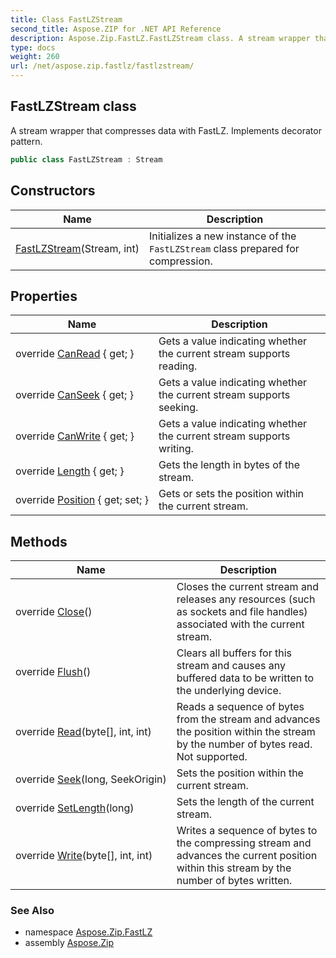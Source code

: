 ```yaml
---
title: Class FastLZStream
second_title: Aspose.ZIP for .NET API Reference
description: Aspose.Zip.FastLZ.FastLZStream class. A stream wrapper that compresses data with FastLZ. Implements decorator pattern
type: docs
weight: 260
url: /net/aspose.zip.fastlz/fastlzstream/
---
```

## FastLZStream class

A stream wrapper that compresses data with FastLZ. Implements decorator pattern.

```csharp
public class FastLZStream : Stream
```

## Constructors

| Name | Description |
| --- | --- |
| [FastLZStream](fastlzstream/)(Stream, int) | Initializes a new instance of the `FastLZStream` class prepared for compression. |

## Properties

| Name | Description |
| --- | --- |
| override [CanRead](../../aspose.zip.fastlz/fastlzstream/canread/) { get; } | Gets a value indicating whether the current stream supports reading. |
| override [CanSeek](../../aspose.zip.fastlz/fastlzstream/canseek/) { get; } | Gets a value indicating whether the current stream supports seeking. |
| override [CanWrite](../../aspose.zip.fastlz/fastlzstream/canwrite/) { get; } | Gets a value indicating whether the current stream supports writing. |
| override [Length](../../aspose.zip.fastlz/fastlzstream/length/) { get; } | Gets the length in bytes of the stream. |
| override [Position](../../aspose.zip.fastlz/fastlzstream/position/) { get; set; } | Gets or sets the position within the current stream. |

## Methods

| Name | Description |
| --- | --- |
| override [Close](../../aspose.zip.fastlz/fastlzstream/close/)() | Closes the current stream and releases any resources (such as sockets and file handles) associated with the current stream. |
| override [Flush](../../aspose.zip.fastlz/fastlzstream/flush/)() | Clears all buffers for this stream and causes any buffered data to be written to the underlying device. |
| override [Read](../../aspose.zip.fastlz/fastlzstream/read/)(byte[], int, int) | Reads a sequence of bytes from the stream and advances the position within the stream by the number of bytes read. Not supported. |
| override [Seek](../../aspose.zip.fastlz/fastlzstream/seek/)(long, SeekOrigin) | Sets the position within the current stream. |
| override [SetLength](../../aspose.zip.fastlz/fastlzstream/setlength/)(long) | Sets the length of the current stream. |
| override [Write](../../aspose.zip.fastlz/fastlzstream/write/)(byte[], int, int) | Writes a sequence of bytes to the compressing stream and advances the current position within this stream by the number of bytes written. |

### See Also

* namespace [Aspose.Zip.FastLZ](../../aspose.zip.fastlz/)
* assembly [Aspose.Zip](../../)


